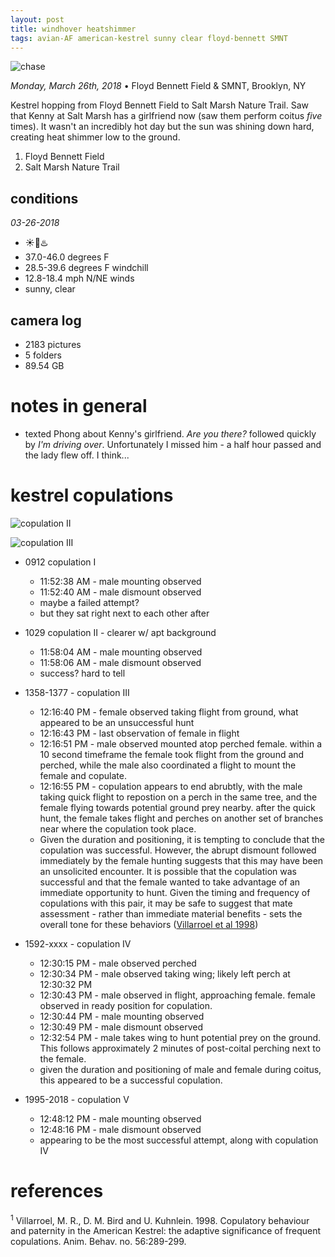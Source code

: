```yaml
---
layout: post
title: windhover heatshimmer 
tags: avian-AF american-kestrel sunny clear floyd-bennett SMNT
---
```


![chase](https://hello.pdpd.org/universe-7/-u7-images/2018-03-26-FBF-chase.jpg)

_Monday, March 26th, 2018_ • Floyd Bennett Field & SMNT, Brooklyn, NY 

Kestrel hopping from Floyd Bennett Field to Salt Marsh Nature Trail. Saw that Kenny at Salt Marsh has a girlfriend now (saw them perform coitus _five_ times). It wasn't an incredibly hot day but the sun was shining down hard, creating heat shimmer low to the ground.

1. Floyd Bennett Field
2. Salt Marsh Nature Trail

## conditions

_03-26-2018_

- ☀️🔆♨️
- 37.0-46.0 degrees F
- 28.5-39.6 degrees F windchill
- 12.8-18.4 mph N/NE winds
- sunny, clear

## camera log

- 2183 pictures
- 5 folders
- 89.54 GB

# notes in general

- texted Phong about Kenny's girlfriend. _Are you there?_ followed quickly by _I'm driving over_. Unfortunately I missed him - a half hour passed and the lady flew off. I think...

# kestrel copulations

![copulation II](http://hello.pdpd.org/universe-7/-u7-images/2018-03-26-smnt-1592-H.jpg)

![copulation III](http://hello.pdpd.org/universe-7/-u7-images/2018-03-26-smnt-1374-H.jpg)

- 0912 copulation I 
	- 11:52:38 AM - male mounting observed
	- 11:52:40 AM - male dismount observed
	- maybe a failed attempt?
	- but they sat right next to each other after

- 1029 copulation II - clearer w/ apt background
	- 11:58:04 AM - male mounting observed
	- 11:58:06 AM - male dismount observed
	- success? hard to tell	

- 1358-1377 - copulation III
	- 12:16:40 PM - female observed taking flight from ground, what appeared to be an unsuccessful hunt
	- 12:16:43 PM - last observation of female in flight
	- 12:16:51 PM - male observed mounted atop perched female. within a 10 second timeframe the female took flight from the ground and perched, while the male also coordinated a flight to mount the female and copulate.
	- 12:16:55 PM - copulation appears to end abrubtly, with the male taking quick flight to repostion on a perch in the same tree, and the female flying towards potential ground prey nearby. after the quick hunt, the female takes flight and perches on another set of branches near where the copulation took place. 
	- Given the duration and positioning, it is tempting to conclude that the copulation was successful. However, the abrupt dismount followed immediately by the female hunting suggests that this may have been an unsolicited encounter. It is possible that the copulation was successful and that the female wanted to take advantage of an immediate opportunity to hunt. Given the timing and frequency of copulations with this pair, it may be safe to suggest that mate assessment - rather than immediate material benefits - sets the overall tone for these behaviors ([Villarroel et al 1998](#references))

- 1592-xxxx - copulation IV
	- 12:30:15 PM - male observed perched
	- 12:30:34 PM - male observed taking wing; likely left perch at 12:30:32 PM
	- 12:30:43 PM - male observed in flight, approaching female. female observed in ready position for copulation.
	- 12:30:44 PM - male mounting observed
	- 12:30:49 PM - male dismount observed
	- 12:32:54 PM - male takes wing to hunt potential prey on the ground. This follows approximately 2 minutes of post-coital perching next to the female.
	- given the duration and positioning of male and female during coitus, this appeared to be a successful copulation.

- 1995-2018 - copulation V
	- 12:48:12 PM - male mounting observed
	- 12:48:16 PM - male dismount observed
	- appearing to be the most successful attempt, along with copulation IV



# references

<sup>1</sup> Villarroel, M. R., D. M. Bird and U. Kuhnlein. 1998. Copulatory behaviour and paternity in the American Kestrel: the adaptive significance of frequent copulations. Anim. Behav. no. 56:289-299.


